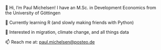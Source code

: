 👋 Hi, I’m Paul Michelsen! I have an M.Sc. in Development Economics from the University of Göttingen

🌱 Currently learning R (and slowly making friends with Python)  

👀 Interested in migration, climate change, and all things data

📫 Reach me at: [paul.michelsen@posteo.de](paul.michelsen@posteo.de)

